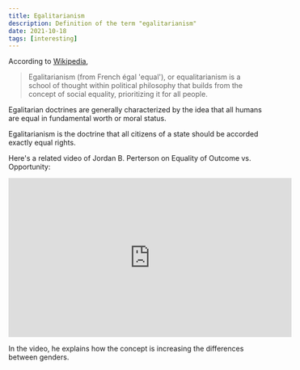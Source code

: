 ```yaml
---
title: Egalitarianism
description: Definition of the term "egalitarianism"
date: 2021-10-18
tags: [interesting]
---
```


According to [Wikipedia](https://en.wikipedia.org/wiki/Egalitarianism),

> Egalitarianism (from French égal 'equal'), or equalitarianism is a school of thought within political philosophy that builds from the concept of social equality, prioritizing it for all people.

Egalitarian doctrines are generally characterized by the idea that all humans are equal in fundamental worth or moral status.

Egalitarianism is the doctrine that all citizens of a state should be accorded exactly equal rights.

Here's a related video of Jordan B. Perterson on Equality of Outcome vs. Opportunity:

<iframe width="560" height="315" src="https://www.youtube.com/embed/jnOUFS3lUpE" title="YouTube video player" frameborder="0" allow="accelerometer; autoplay; clipboard-write; encrypted-media; gyroscope; picture-in-picture" allowfullscreen></iframe>

In the video, he explains how the concept is increasing the differences between genders.